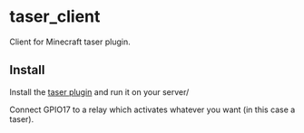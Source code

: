 # taser_client
Client for Minecraft taser plugin.

## Install
Install the [taser plugin](https://github.com/9sqn/taser_plugin) and run it on your server/

Connect GPIO17 to a relay which activates whatever you want (in this case a taser).
